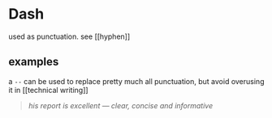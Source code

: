 # Dash

used as punctuation. see [[hyphen]]

## examples

a `--` can be used to replace pretty much all punctuation, but avoid overusing it in [[technical writing]]

> _his report is excellent &mdash; clear, concise and informative_
